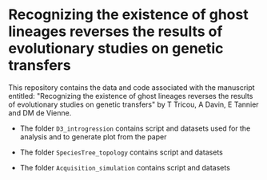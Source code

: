 # Recognizing the existence of ghost lineages reverses the results of evolutionary studies on genetic transfers

This repository contains the data and code associated with the manuscript entitled: "Recognizing the existence of ghost lineages reverses the results of evolutionary studies on genetic transfers" by T Tricou, A Davin, E Tannier and DM de Vienne.


* The folder `D3_introgression` contains script and datasets used for the analysis and to generate plot from the paper

* The folder `SpeciesTree_topology` contains script and datasets

* The folder `Acquisition_simulation` contains script and datasets
